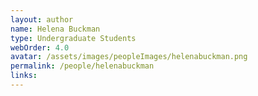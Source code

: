 ```yaml
---
layout: author
name: Helena Buckman
type: Undergraduate Students
webOrder: 4.0
avatar: /assets/images/peopleImages/helenabuckman.png
permalink: /people/helenabuckman
links:
---
```

